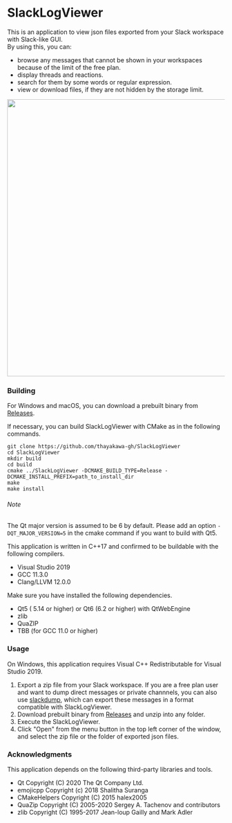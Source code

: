 # SlackLogViewer
This is an application to view json files exported from your Slack workspace with Slack-like GUI.  
By using this, you can:
* browse any messages that cannot be shown in your workspaces because of the limit of the free plan.
* display threads and reactions.
* search for them by some words or regular expression.
* view or download files, if they are not hidden by the storage limit.

<img src="https://user-images.githubusercontent.com/53743073/95690436-c19bd900-0c52-11eb-9889-1ca5076189ee.png" width="640px">

### Building
For Windows and macOS, you can download a prebuilt binary from [Releases](https://github.com/thayakawa-gh/SlackLogViewer/releases).

If necessary, you can build SlackLogViewer with CMake as in the following commands.
```
git clone https://github.com/thayakawa-gh/SlackLogViewer
cd SlackLogViewer
mkdir build
cd build
cmake ../SlackLogViewer -DCMAKE_BUILD_TYPE=Release -DCMAKE_INSTALL_PREFIX=path_to_install_dir
make
make install
```

###### Note
The Qt major version is assumed to be 6 by default. Please add an option `-DQT_MAJOR_VERSION=5` in the cmake command if you want to build with Qt5.  

This application is written in C++17 and confirmed to be buildable with the following compilers.

* Visual Studio 2019
* GCC 11.3.0
* Clang/LLVM 12.0.0

Make sure you have installed the following dependencies.

* Qt5 ( 5.14 or higher) or Qt6 (6.2 or higher) with QtWebEngine
* zlib
* QuaZIP
* TBB (for GCC 11.0 or higher)

### Usage
On Windows, this application requires Visual C++ Redistributable for Visual Studio 2019.

1. Export a zip file from your Slack workspace. If you are a free plan user and want to dump direct messages or private channnels, you can also use [slackdump](https://github.com/rusq/slackdump), which can export these messages in a format compatible with SlackLogViewer.
1. Download prebuilt binary from [Releases](https://github.com/thayakawa-gh/SlackLogViewer/releases) and unzip into any folder.
1. Execute the SlackLogViewer.
1. Click "Open" from the menu button in the top left corner of the window, and select the zip file or the folder of exported json files.

### Acknowledgments
This application depends on the following third-party libraries and tools.

* Qt Copyright (C) 2020 The Qt Company Ltd.
* emojicpp Copyright (c) 2018 Shalitha Suranga
* CMakeHelpers Copyright (C) 2015 halex2005
* QuaZip Copyright (C) 2005-2020 Sergey A. Tachenov and contributors
* zlib Copyright (C) 1995-2017 Jean-loup Gailly and Mark Adler
